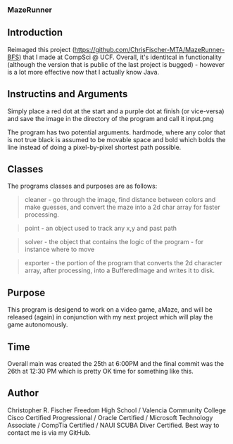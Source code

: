 ### MazeRunner

## Introduction
Reimaged this project (https://github.com/ChrisFischer-MTA/MazeRunner-BFS) that I made at CompSci @ UCF. Overall, it's identitcal in functionality (although the version that is public of the last project is bugged) - however is a lot more effective now that I actually know Java.

## Instructins and Arguments
Simply place a red dot at the start and a purple dot at finish (or vice-versa) and save the image in the directory of the program and call it input.png

The program has two potential arguments. hardmode, where any color that is not true black is assumed to be movable space and bold which bolds the line instead of doing a pixel-by-pixel shortest path possible.

## Classes
The programs classes and purposes are as follows:

> cleaner - go through the image, find distance between colors and make guesses, and convert the maze into a 2d char array for faster processing.

> point - an object used to track any x,y and past path

> solver - the object that contains the logic of the program - for instance where to move 

> exporter - the portion of the program that converts the 2d character array, after processing, into a BufferedImage and writes it to disk.

## Purpose
This program is desigend to work on a video game, aMaze, and will be released (again) in conjunction with my next project which will play the game autonomously. 

## Time
Overall main was created the 25th at 6:00PM and the final commit was the 26th at 12:30 PM which is pretty OK time for something like this.

## Author
Christopher R. Fischer
Freedom High School / Valencia Community College
Cisco Certified Progressional / Oracle Certified / Microsoft Technology Associate / CompTia Certified / NAUI SCUBA Diver Certified.
Best way to contact me is via my GitHub.

